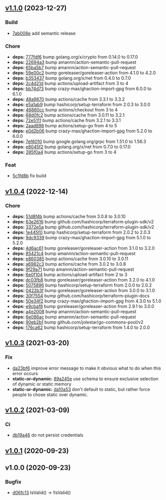 
<a name="v1.1.0"></a>
## [v1.1.0](https://github.com/taliesins/terraform-provider-hyperv/compare/v1.0.4...v1.1.0) (2023-12-27)

### Build
- [7ab008e](https://github.com/taliesins/terraform-provider-hyperv/commit/7ab008e24cac705707c648e11002378d34ad3f29) add semantic release

### Chore
- **deps:** [777fdf6](https://github.com/taliesins/terraform-provider-hyperv/commit/777fdf60ec9c84d382aa02e4c345cfd1f2d8cc6a) bump golang.org/x/crypto from 0.14.0 to 0.17.0
- **deps:** [22694a3](https://github.com/taliesins/terraform-provider-hyperv/commit/22694a3e439f80f72b2aa29a524aa74d3fd8c23c) bump amannn/action-semantic-pull-request
- **deps:** [65ba5b7](https://github.com/taliesins/terraform-provider-hyperv/commit/65ba5b79f21a1cb10c6b313a0c3d23d05a4d86e7) bump amannn/action-semantic-pull-request
- **deps:** [59e00c2](https://github.com/taliesins/terraform-provider-hyperv/commit/59e00c28bb8bea65ec6b9ba82687308984272992) bump goreleaser/goreleaser-action from 4.1.0 to 4.2.0
- **deps:** [b353437](https://github.com/taliesins/terraform-provider-hyperv/commit/b3534370fbb78cac28627b01fe0f4a8b0a20f016) bump golang.org/x/net from 0.4.0 to 0.7.0
- **deps:** [2c4d21d](https://github.com/taliesins/terraform-provider-hyperv/commit/2c4d21ddef33fbb8cb269231507f5d8fa75ccf96) bump actions/upload-artifact from 3 to 4
- **deps:** [bb74d73](https://github.com/taliesins/terraform-provider-hyperv/commit/bb74d7361894c7341338b280aa77c1c8a3399620) bump crazy-max/ghaction-import-gpg from 6.0.0 to 6.1.0
- **deps:** [48a9870](https://github.com/taliesins/terraform-provider-hyperv/commit/48a98702d460eda03d83fa91e2792bcbe8207984) bump actions/cache from 3.3.1 to 3.3.2
- **deps:** [e5a1ab9](https://github.com/taliesins/terraform-provider-hyperv/commit/e5a1ab9256f1782a9fa9f1e03bfcd43ed7d00aec) bump hashicorp/setup-terraform from 2.0.3 to 3.0.0
- **deps:** [46860cc](https://github.com/taliesins/terraform-provider-hyperv/commit/46860cc721e49e4b83634e91c3c90978bbd470da) bump actions/checkout from 3 to 4
- **deps:** [68d0fc2](https://github.com/taliesins/terraform-provider-hyperv/commit/68d0fc25ffb168f661110731fb58ee204189197d) bump actions/cache from 3.0.11 to 3.2.1
- **deps:** [72e5111](https://github.com/taliesins/terraform-provider-hyperv/commit/72e51115e6f837449cd6422b41433b616dec8935) bump actions/cache from 3.2.1 to 3.3.1
- **deps:** [2aad898](https://github.com/taliesins/terraform-provider-hyperv/commit/2aad898d8f1b3b173808913afe08c42a5c1d8c7d) bump actions/setup-go from 4 to 5
- **deps:** [e0d2b06](https://github.com/taliesins/terraform-provider-hyperv/commit/e0d2b065ebf59d7f314ec4ba6dcb72422b974a14) bump crazy-max/ghaction-import-gpg from 5.2.0 to 6.0.0
- **deps:** [7ef6010](https://github.com/taliesins/terraform-provider-hyperv/commit/7ef6010f7cdcfdd9bb93c464fcfacf34716f2e19) bump google.golang.org/grpc from 1.51.0 to 1.56.3
- **deps:** [e8045f2](https://github.com/taliesins/terraform-provider-hyperv/commit/e8045f2914f902dfddd8cbb0abc7d3f052d9dc1d) bump golang.org/x/net from 0.7.0 to 0.17.0
- **deps:** [395f0a4](https://github.com/taliesins/terraform-provider-hyperv/commit/395f0a432aca0cdf75d898b8058cb390c6e340b7) bump actions/setup-go from 3 to 4

### Feat
- [5c1fd8b](https://github.com/taliesins/terraform-provider-hyperv/commit/5c1fd8bc40b7124718322fc1f6cbc8ee686a1462) fix build

<a name="v1.0.4"></a>
## [v1.0.4](https://github.com/taliesins/terraform-provider-hyperv/compare/v1.0.3...v1.0.4) (2022-12-14)

### Chore
- **deps:** [51d8f4b](https://github.com/taliesins/terraform-provider-hyperv/commit/51d8f4b2b809c38ec3adab7c34291c959ad70483) bump actions/cache from 3.0.8 to 3.0.10
- **deps:** [63e2616](https://github.com/taliesins/terraform-provider-hyperv/commit/63e2616c0d29d925ec3a255c0d1eea7bc5791798) bump github.com/hashicorp/terraform-plugin-sdk/v2
- **deps:** [3372e5a](https://github.com/taliesins/terraform-provider-hyperv/commit/3372e5af4c5283162bca53a567a36afd50c3ae7f) bump github.com/hashicorp/terraform-plugin-sdk/v2
- **deps:** [1e445f0](https://github.com/taliesins/terraform-provider-hyperv/commit/1e445f0228f44000d4c224e720ccf477707c9023) bump hashicorp/setup-terraform from 2.0.2 to 2.0.3
- **deps:** [9dc9339](https://github.com/taliesins/terraform-provider-hyperv/commit/9dc9339b4b9263cb59abab9f124430df0a1250d1) bump crazy-max/ghaction-import-gpg from 5.1.0 to 5.2.0
- **deps:** [4d6ac61](https://github.com/taliesins/terraform-provider-hyperv/commit/4d6ac612ab4e5d1aa3038a3cf4af8f4256861cd4) bump goreleaser/goreleaser-action from 3.1.0 to 3.2.0
- **deps:** [85421c4](https://github.com/taliesins/terraform-provider-hyperv/commit/85421c43e84096755b9c06ff03f8bc9a550edfbd) bump amannn/action-semantic-pull-request
- **deps:** [e860385](https://github.com/taliesins/terraform-provider-hyperv/commit/e860385d266c3f18001e7e938f4ead363b69eec9) bump actions/cache from 3.0.10 to 3.0.11
- **deps:** [a6982c3](https://github.com/taliesins/terraform-provider-hyperv/commit/a6982c31c0c8c17d42c036208492a5011edb97bd) bump actions/cache from 3.0.2 to 3.0.8
- **deps:** [9f29a71](https://github.com/taliesins/terraform-provider-hyperv/commit/9f29a7153a06d2f101a129aa8124b508c826954d) bump amannn/action-semantic-pull-request
- **deps:** [6e0f104](https://github.com/taliesins/terraform-provider-hyperv/commit/6e0f104451bcb02498667c8622398718461af078) bump actions/upload-artifact from 2 to 3
- **deps:** [dc03fb8](https://github.com/taliesins/terraform-provider-hyperv/commit/dc03fb8bd16ad2284cc5db77c5a7461eb17955da) bump goreleaser/goreleaser-action from 3.2.0 to 4.1.0
- **deps:** [5075896](https://github.com/taliesins/terraform-provider-hyperv/commit/507589668fc6a2359104dcc49a33dfd62b1cdcb7) bump hashicorp/setup-terraform from 2.0.0 to 2.0.2
- **deps:** [0422b3f](https://github.com/taliesins/terraform-provider-hyperv/commit/0422b3fac65e271667b9ed81de639268ecf5a66b) bump goreleaser/goreleaser-action from 3.0.0 to 3.1.0
- **deps:** [30f7554](https://github.com/taliesins/terraform-provider-hyperv/commit/30f7554aacb7d02cf4e2e31e9f42ded5ecb2fd9f) bump github.com/hashicorp/terraform-plugin-docs
- **deps:** [50e34f2](https://github.com/taliesins/terraform-provider-hyperv/commit/50e34f25ddb55a480a099d840a58140d405d7340) bump crazy-max/ghaction-import-gpg from 4.3.0 to 5.1.0
- **deps:** [e9cbaf8](https://github.com/taliesins/terraform-provider-hyperv/commit/e9cbaf84b63ffb039885c5576bb14ba88319aec5) bump goreleaser/goreleaser-action from 2.9.1 to 3.0.0
- **deps:** [a4e2008](https://github.com/taliesins/terraform-provider-hyperv/commit/a4e2008de1e53018992d1ea9bd19f52e30ace7e7) bump amannn/action-semantic-pull-request
- **deps:** [6e086ac](https://github.com/taliesins/terraform-provider-hyperv/commit/6e086ac03b73f16ac9ed879b282c7c5b43780203) bump amannn/action-semantic-pull-request
- **deps:** [90eb2b1](https://github.com/taliesins/terraform-provider-hyperv/commit/90eb2b1834fc01e0595ca22f8b9442907b92dee2) bump github.com/jolestar/go-commons-pool/v2
- **deps:** [176ca62](https://github.com/taliesins/terraform-provider-hyperv/commit/176ca62bba8b2d62438621887c0b8e2963fe5e0e) bump hashicorp/setup-terraform from 1.4.0 to 2.0.0

<a name="v1.0.3"></a>
## [v1.0.3](https://github.com/taliesins/terraform-provider-hyperv/compare/v1.0.2...v1.0.3) (2021-03-20)

### Fix
- [da23bf6](https://github.com/taliesins/terraform-provider-hyperv/commit/da23bf6c7acde50fbe3bc14b2a7d5a4f0b96f3e1) improve error message to make it obvious what to do when this error occurs
- **static-or-dynamic:** [89a245e](https://github.com/taliesins/terraform-provider-hyperv/commit/89a245e71e427f846fe8144b55afc277896c31a5) use schema to ensure exclusive selection of dynamic or static memory
- **static-or-dynamic:** [da10a53](https://github.com/taliesins/terraform-provider-hyperv/commit/da10a536792f8f3cecba6c988c011eff65866812) don't default to static, but rather force people to chose static over dynamic.

<a name="v1.0.2"></a>
## [v1.0.2](https://github.com/taliesins/terraform-provider-hyperv/compare/v1.0.1...v1.0.2) (2021-03-09)

### Ci
- [db19a46](https://github.com/taliesins/terraform-provider-hyperv/commit/db19a46de238f8bdf5ce83a6694ebaf6a8e91585) do not persist credentials

<a name="v1.0.1"></a>
## [v1.0.1](https://github.com/taliesins/terraform-provider-hyperv/compare/v1.0.0...v1.0.1) (2020-09-23)

<a name="v1.0.0"></a>
## v1.0.0 (2020-09-23)

### Bugfix
- [d06fc13](https://github.com/taliesins/terraform-provider-hyperv/commit/d06fc1314f26f81989dfcdda1ff5782e627ea5e6) IsValid() -> !IsValid()
